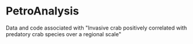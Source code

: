 # PetroAnalysis
Data and code associated with "Invasive crab positively correlated with predatory crab species over a regional scale"
